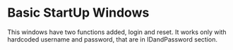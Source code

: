 # Basic StartUp Windows
 This windows have two functions added, login and reset. It works only with hardcoded username and password, that are in IDandPassword section.
